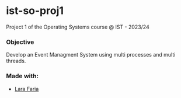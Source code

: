 # ist-so-proj1
Project 1 of the Operating Systems course @ IST - 2023/24

### Objective
Develop an Event Managment System using multi processes and multi threads.

### Made with:
- [Lara Faria](https://github.com/lara-gfaria)
